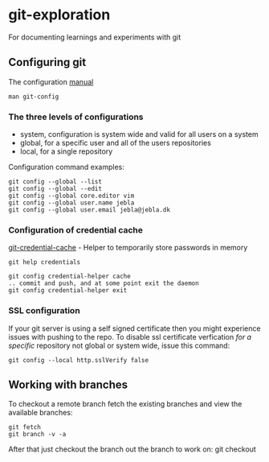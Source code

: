 # git-exploration
For documenting learnings and experiments with git

## Configuring git
The configuration [manual](htps://git-scm.com/book/tr/v2/Customizing-Git-Git-Configuration)

    man git-config

### The three levels of configurations
 - system, configuration is system wide and valid for all users on a system
 - global, for a specific user and all of the users repositories
 - local, for a single repository

Configuration command examples:

    git config --global --list
    git config --global --edit
    git config --global core.editor vim
    git config --global user.name jebla
    git config --global user.email jebla@jebla.dk
    
### Configuration of credential cache
[git-credential-cache](https://git-scm.com/docs/git-credential-cache) - Helper to temporarily store passwords in memory

    git help credentials

    git config credential-helper cache 
    .. commit and push, and at some point exit the daemon
    git config credential-helper exit

### SSL configuration
If your git server is using a self signed certificate then you might experience issues with pushing to the repo. To disable ssl certificate verfication _for a specific_ repository not global or system wide, issue this command:

    git config --local http.sslVerify false

## Working with branches
To checkout a remote branch fetch the existing branches and view the available branches:

    git fetch
    git branch -v -a
    
After that just checkout the branch out the branch to work on:
    git checkout <branch>

